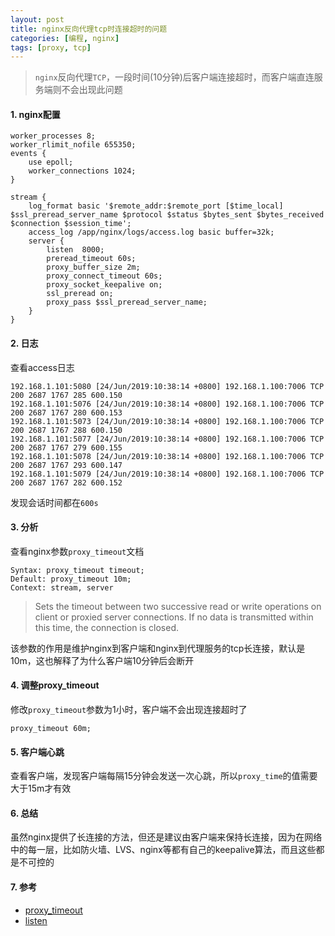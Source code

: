 ```yaml
---
layout: post
title: nginx反向代理tcp时连接超时的问题
categories: [编程, nginx]
tags: [proxy, tcp]
---
```


> `nginx`反向代理`TCP`，一段时间(10分钟)后客户端连接超时，而客户端直连服务端则不会出现此问题

#### 1. nginx配置

```
worker_processes 8;
worker_rlimit_nofile 655350;
events {
	use epoll;
	worker_connections 1024;
}

stream {
	log_format basic '$remote_addr:$remote_port [$time_local] $ssl_preread_server_name $protocol $status $bytes_sent $bytes_received $connection $session_time';
	access_log /app/nginx/logs/access.log basic buffer=32k;
	server {
		listen	8000;
		preread_timeout 60s;
		proxy_buffer_size 2m;
		proxy_connect_timeout 60s;
		proxy_socket_keepalive on;
		ssl_preread on;
		proxy_pass $ssl_preread_server_name;
	}
}
```

#### 2. 日志

查看access日志

```
192.168.1.101:5080 [24/Jun/2019:10:38:14 +0800] 192.168.1.100:7006 TCP 200 2687 1767 285 600.150
192.168.1.101:5076 [24/Jun/2019:10:38:14 +0800] 192.168.1.100:7006 TCP 200 2687 1767 280 600.153
192.168.1.101:5073 [24/Jun/2019:10:38:14 +0800] 192.168.1.100:7006 TCP 200 2687 1767 288 600.150
192.168.1.101:5077 [24/Jun/2019:10:38:14 +0800] 192.168.1.100:7006 TCP 200 2687 1767 279 600.155
192.168.1.101:5078 [24/Jun/2019:10:38:14 +0800] 192.168.1.100:7006 TCP 200 2687 1767 293 600.147
192.168.1.101:5079 [24/Jun/2019:10:38:14 +0800] 192.168.1.100:7006 TCP 200 2687 1767 282 600.152
```

发现会话时间都在`600s`

#### 3. 分析

查看nginx参数`proxy_timeout`文档

```
Syntax:	proxy_timeout timeout;
Default: proxy_timeout 10m;
Context: stream, server
```

> Sets the timeout between two successive read or write operations on client or proxied server connections. If no data is transmitted within this time, the connection is closed.

该参数的作用是维护nginx到客户端和nginx到代理服务的tcp长连接，默认是10m，这也解释了为什么客户端10分钟后会断开

#### 4. 调整proxy_timeout

修改`proxy_timeout`参数为1小时，客户端不会出现连接超时了

```
proxy_timeout 60m;
```

#### 5. 客户端心跳

查看客户端，发现客户端每隔15分钟会发送一次心跳，所以`proxy_time`的值需要大于15m才有效

#### 6. 总结

虽然nginx提供了长连接的方法，但还是建议由客户端来保持长连接，因为在网络中的每一层，比如防火墙、LVS、nginx等都有自己的keepalive算法，而且这些都是不可控的

#### 7. 参考

* [proxy_timeout](http://nginx.org/en/docs/stream/ngx_stream_proxy_module.html#proxy_timeout)
* [listen ](http://nginx.org/en/docs/stream/ngx_stream_core_module.html#listen)